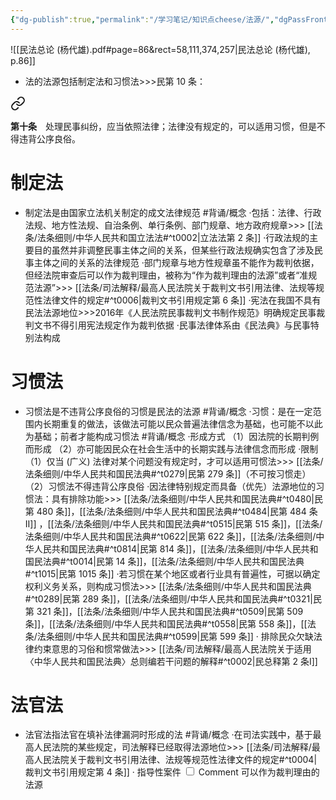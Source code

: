 ```yaml
---
{"dg-publish":true,"permalink":"/学习笔记/知识点cheese/法源/","dgPassFrontmatter":true,"created":"2024-07-16T09:59:26.536+08:00","updated":"2024-09-18T17:01:11.158+08:00"}
---
```


![[民法总论 (杨代雄).pdf#page=86&rect=58,111,374,257|民法总论 (杨代雄), p.86]]
- 法的法源包括制定法和习惯法>>>民第 10 条：
<div class="transclusion internal-embed is-loaded"><a class="markdown-embed-link" href="////#t0010" aria-label="Open link"><svg xmlns="http://www.w3.org/2000/svg" width="24" height="24" viewBox="0 0 24 24" fill="none" stroke="currentColor" stroke-width="2" stroke-linecap="round" stroke-linejoin="round" class="svg-icon lucide-link"><path d="M10 13a5 5 0 0 0 7.54.54l3-3a5 5 0 0 0-7.07-7.07l-1.72 1.71"></path><path d="M14 11a5 5 0 0 0-7.54-.54l-3 3a5 5 0 0 0 7.07 7.07l1.71-1.71"></path></svg></a><div class="markdown-embed">



**第十条**　处理民事纠纷，应当依照法律；法律没有规定的，可以适用习惯，但是不得违背公序良俗。 

</div></div>

# 制定法
- 制定法是由国家立法机关制定的成文法律规范 #背诵/概念 
·包括：法律、行政法规、地方性法规、自治条例、单行条例、部门规章、地方政府规章>>> [[法条/法条细则/中华人民共和国立法法#^t0002\|立法法第 2 条]]
·行政法规的主要目的虽然并非调整民事主体之间的关系，但某些行政法规确实包含了涉及民事主体之间的关系的法律规范
·部门规章与地方性规章虽不能作为裁判依据，但经法院审查后可以作为裁判理由，被称为“作为裁判理由的法源”或者“准规范法源”>>> [[法条/司法解释/最高人民法院关于裁判文书引用法律、法规等规范性法律文件的规定#^t0006\|裁判文书引用规定第 6 条]]
·宪法在我国不具有民法法源地位>>>2016年《人民法院民事裁判文书制作规范》明确规定民事裁判文书不得引用宪法规定作为裁判依据
·民事法律体系由《民法典》与民事特别法构成
# 习惯法 
- 习惯法是不违背公序良俗的习惯是民法的法源 #背诵/概念 
·习惯：是在⼀定范围内长期重复的做法，该做法可能以民众普遍法律信念为基础，也可能不以此为基础；前者才能构成习惯法 #背诵/概念 
·形成方式
（1）因法院的长期判例而形成
（2）亦可能因民众在社会生活中的长期实践与法律信念而形成
·限制
（1）仅当 (广义) 法律对某个问题没有规定时，才可以适用可惯法>>> [[法条/法条细则/中华人民共和国民法典#^t0279\|民第 279 条]]（不可按习惯走）
（2）习惯法不得违背公序良俗
·因法律特别规定而具备（优先）法源地位的习惯法：具有排除功能>>> [[法条/法条细则/中华人民共和国民法典#^t0480\|民第 480 条]]，[[法条/法条细则/中华人民共和国民法典#^t0484\|民第 484 条Ⅱ]] ，[[法条/法条细则/中华人民共和国民法典#^t0515\|民第 515 条]]，[[法条/法条细则/中华人民共和国民法典#^t0622\|民第 622 条]]，[[法条/法条细则/中华人民共和国民法典#^t0814\|民第 814 条]]，[[法条/法条细则/中华人民共和国民法典#^t0014\|民第 14 条]]，[[法条/法条细则/中华人民共和国民法典#^t1015\|民第 1015 条]]
·若习惯在某个地区或者行业具有普遍性，可据以确定权利义务关系，则构成习惯法>>> [[法条/法条细则/中华人民共和国民法典#^t0289\|民第 289 条]]，[[法条/法条细则/中华人民共和国民法典#^t0321\|民第 321 条]]，[[法条/法条细则/中华人民共和国民法典#^t0509\|民第 509 条]]，[[法条/法条细则/中华人民共和国民法典#^t0558\|民第 558 条]]，[[法条/法条细则/中华人民共和国民法典#^t0599\|民第 599 条]]
· 排除民众欠缺法律约束意思的习俗和惯常做法>>> [[法条/司法解释/最高人民法院关于适用〈中华人民共和国民法典〉总则编若干问题的解释#^t0002\|民总释第 2 条Ⅰ]] 
# 法官法 
- 法官法指法官在填补法律漏洞时形成的法 #背诵/概念 
·在司法实践中，基于最高人民法院的某些规定，司法解释已经取得法源地位>>> [[法条/司法解释/最高人民法院关于裁判文书引用法律、法规等规范性法律文件的规定#^t0004\|裁判文书引用规定第 4 条]]
·<label class="ob-comment" title="（指各级法院裁判已经发生法律效力，并符合以下条件的案例：①社会广泛关注的;②法律规定比较原则的;③具有典型性的;④疑难复杂或者新类型的;⑤其他具有指导作用的）" style=""> 指导性案件 <input type="checkbox"> <span style=""> Comment </span></label>可以作为裁判理由的法源